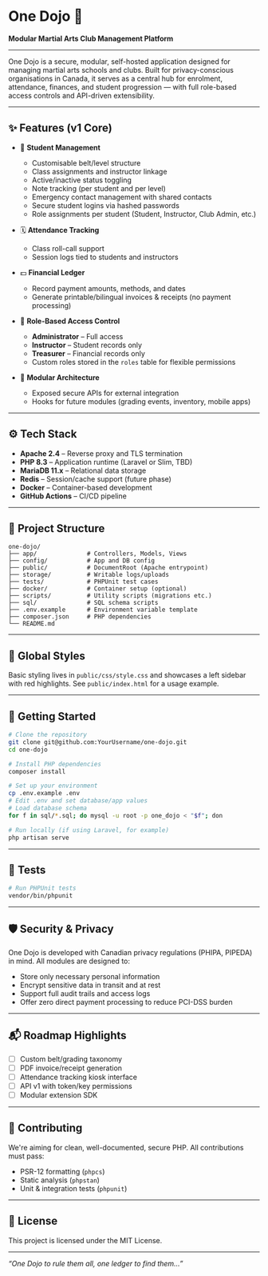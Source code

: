 # One Dojo 🥋

**Modular Martial Arts Club Management Platform**

---

One Dojo is a secure, modular, self-hosted application designed for managing martial arts schools and clubs. Built for privacy-conscious organisations in Canada, it serves as a central hub for enrolment, attendance, finances, and student progression — with full role-based access controls and API-driven extensibility.

---

## ✨ Features (v1 Core)

- 🧍 **Student Management**
  - Customisable belt/level structure
  - Class assignments and instructor linkage
  - Active/inactive status toggling
  - Note tracking (per student and per level)
  - Emergency contact management with shared contacts
  - Secure student logins via hashed passwords
  - Role assignments per student (Student, Instructor, Club Admin, etc.)

- 🗓️ **Attendance Tracking**
  - Class roll-call support
  - Session logs tied to students and instructors

- 💵 **Financial Ledger**
  - Record payment amounts, methods, and dates
  - Generate printable/bilingual invoices & receipts (no payment processing)

- 🔐 **Role-Based Access Control**
  - **Administrator** – Full access
  - **Instructor** – Student records only
  - **Treasurer** – Financial records only
  - Custom roles stored in the `roles` table for flexible permissions

- 🔌 **Modular Architecture**
  - Exposed secure APIs for external integration
  - Hooks for future modules (grading events, inventory, mobile apps)

---

## ⚙️ Tech Stack

- **Apache 2.4** – Reverse proxy and TLS termination
- **PHP 8.3** – Application runtime (Laravel or Slim, TBD)
- **MariaDB 11.x** – Relational data storage
- **Redis** – Session/cache support (future phase)
- **Docker** – Container-based development
- **GitHub Actions** – CI/CD pipeline

---

## 📁 Project Structure

```plaintext
one-dojo/
├── app/              # Controllers, Models, Views
├── config/           # App and DB config
├── public/           # DocumentRoot (Apache entrypoint)
├── storage/          # Writable logs/uploads
├── tests/            # PHPUnit test cases
├── docker/           # Container setup (optional)
├── scripts/          # Utility scripts (migrations etc.)
├── sql/              # SQL schema scripts
├── .env.example      # Environment variable template
├── composer.json     # PHP dependencies
└── README.md
````

---

## 🎨 Global Styles

Basic styling lives in `public/css/style.css` and showcases a left sidebar with
red highlights. See `public/index.html` for a usage example.

---

## 🚀 Getting Started

```bash
# Clone the repository
git clone git@github.com:YourUsername/one-dojo.git
cd one-dojo

# Install PHP dependencies
composer install

# Set up your environment
cp .env.example .env
# Edit .env and set database/app values
# Load database schema
for f in sql/*.sql; do mysql -u root -p one_dojo < "$f"; don

# Run locally (if using Laravel, for example)
php artisan serve
```

---

## 🧪 Tests

```bash
# Run PHPUnit tests
vendor/bin/phpunit
```

---

## 🛡️ Security & Privacy

One Dojo is developed with Canadian privacy regulations (PHIPA, PIPEDA) in mind. All modules are designed to:

* Store only necessary personal information
* Encrypt sensitive data in transit and at rest
* Support full audit trails and access logs
* Offer zero direct payment processing to reduce PCI-DSS burden

---

## 📬 Roadmap Highlights

* [ ] Custom belt/grading taxonomy
* [ ] PDF invoice/receipt generation
* [ ] Attendance tracking kiosk interface
* [ ] API v1 with token/key permissions
* [ ] Modular extension SDK

---

## 🧩 Contributing

We're aiming for clean, well-documented, secure PHP. All contributions must pass:

* PSR-12 formatting (`phpcs`)
* Static analysis (`phpstan`)
* Unit & integration tests (`phpunit`)

---

## 📄 License

This project is licensed under the MIT License.

---

*“One Dojo to rule them all, one ledger to find them…”*

```
